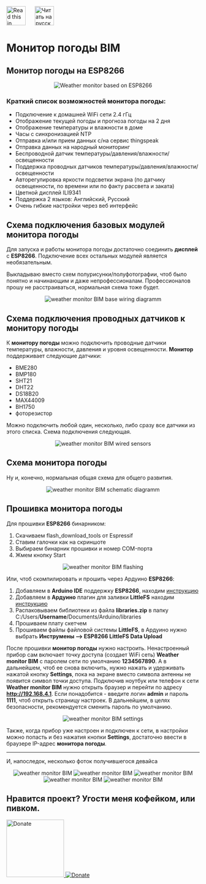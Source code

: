 <a href="README.md"><img src="img/en.png" alt="Read this in english" width="50" style="margin-right:20px"></a>
<a href="README_RU.md"><img src="img/ru.png" alt="Читать на русском" width="50"></a> 

# Монитор погоды BIM
## Монитор погоды на ESP8266

<p align="center"><img src="img/main_RU.png" alt="Weather monitor based on ESP8266"></p> 

### Краткий список возможностей монитора погоды:

* Подключение к домашней WiFi сети 2.4 гГц
* Отображение текущей погоды и прогноза погоды на 2 дня
* Отображение температуры и влажности в доме
* Часы с синхронизацией NTP
* Отправка и/или прием данных с/на сервис thingspeak
* Отправка данных на народный мониторинг
* Беспроводной датчик температуры/давления/влажности/освещенности
* Поддержка проводных датчиков температуры/давления/влажности/освещенности
* Авторегулировка яркости подсветки экрана (по датчику освещенности, по времени или по факту рассвета и заката)
* Цветной дисплей ILI9341
* Поддержка 2 языков: Английский, Русский
* Очень гибкие настройки через веб интерфейс

## Схема подключения базовых модулей монитора погоды
Для запуска и работы монитора погоды достаточно соединить **дисплей** с **ESP8266**. Подключение всех остальных модулей является необязательным. 

Выкладываю вместо схем полурисунки/полуфотографии, чтоб было понятно и начинающим и даже непрофессионалам. Профессионалов прошу не расстраиваться, нормальная схема тоже будет.

<p align="center"><img src="img/base.png" alt="weather monitor BIM base wiring diagramm"></p>

## Схема подключения проводных датчиков к монитору погоды
К **монитору погоды** можно подключить проводные датчики температуры, влажности, давления и уровня освещенности. **Монитор** поддерживает следующие датчики: 
* BME280
* BMP180
* SHT21
* DHT22
* DS18B20
* MAX44009
* BH1750
* фоторезистор

Можно подключить любой один, несколько, либо сразу все датчики из этого списка. Схема подключения следующая.

<p align="center"><img src="img/sensors.png" alt="weather monitor BIM wired sensors"></p>

## Схема монитора погоды

Ну и, конечно, нормальная общая схема для общего развития.

<p align="center"><img src="Schematic_Diagramm/BIM.png" alt="weather monitor BIM schematic diagramm"></p>

## Прошивка монитора погоды

Для прошивки **ESP8266** бинарником:
1. Скачиваем flash_download_tools от Espressif
2. Ставим галочки как на скриншоте
3. Выбираем бинарник прошивки и номер COM-порта
4. Жмем кнопку Start

<p align="center"><img src="img/flash_download_tools_v3.6.8.png" alt="weather monitor BIM flashing"></p>

Или, чтоб скомпилировать и прошить через Ардуино **ESP8266**: 
1. Добавляем в **Arduino IDE** поддержку **ESP8266**, находим [инструкцию](https://www.google.ru/search?q=arduino+esp8266+%D1%83%D1%81%D1%82%D0%B0%D0%BD%D0%BE%D0%B2%D0%BA%D0%B0&newwindow=1&sca_esv=556551428&bih=739&biw=1536&hl=ru&ei=lhHZZLeeKK7_7_UPkau0wAs&oq=arduino+esp8266+%D1%83%D1%81%D1%82&gs_lp=Egxnd3Mtd2l6LXNlcnAiFmFyZHVpbm8gZXNwODI2NiDRg9GB0YIqAggAMgUQABiABEjaIFD3AViBFnABeAGQAQCYAWagAdwCqgEDMy4xuAEDyAEA-AEBwgIKEAAYRxjWBBiwA8ICChAAGIoFGLADGEPiAwQYACBBiAYBkAYK&sclient=gws-wiz-serp)
2. Добавляем в **Ардуино** плагин для заливки **LittleFS** находим [инструкцию](https://www.google.ru/search?q=arduino+esp8266+littlefs+%D0%BF%D0%BB%D0%B0%D0%B3%D0%B8%D0%BD&newwindow=1&sca_esv=556551428&bih=739&biw=1536&hl=ru&ei=ohHZZOGaGZqW9u8PlO-8GA&oq=arduino+esp8266+littlefs+%D0%BF%D0%BB%D0%B0&gs_lp=Egxnd3Mtd2l6LXNlcnAiH2FyZHVpbm8gZXNwODI2NiBsaXR0bGVmcyDQv9C70LAqAggBMgUQIRigATIFECEYoAEyBRAhGKABMgUQIRigATIFECEYoAFIlm1QjAhY_2FwA3gBkAEAmAGLAaABlxCqAQQxOS40uAEDyAEA-AEBwgIKEAAYRxjWBBiwA8ICBRAAGIAEwgIGEAAYFhge4gMEGAAgQYgGAZAGCA&sclient=gws-wiz-serp)
3. Распаковываем библиотеки из файла **libraries.zip** в папку C:/Users/**Username**/Documents/Arduino/libraries
4. Прошиваем плату скетчем
5. Прошиваем файлы файловой системы **LittleFS**, в Ардуино нужно выбрать **Инструмены --> ESP8266 LittleFS Data Upload**

После прошивки **монитор погоды** нужно настроить. Ненастроенный прибор сам включает точку доступа (создает WiFi сеть) **Weather monitor BIM** с паролем сети по умолчанию **1234567890**. А в дальнейшем, чтоб ее снова включить, нужно нажать и удерживать нажатой кнопку **Settings**, пока на экране вместо символа антенны не появится символ точки доступа. Подключив ноутбук или телефон к сети **Weather monitor BIM** нужно открыть браузер и перейти по адресу **http://192.168.4.1**. Если понадобится - введите логин **admin** и пароль **1111**, чтоб открыть страницу настроек. В дальнейшем, в целях безопасности, рекомендуется сменить пароль по умолчанию.

<p align="center"><img src="img/sett_RU.png" alt="weather monitor BIM settings"></p>

Также, когда прибор уже настроен и подключен к сети, в настройки можно попасть и без нажатия кнопки **Settings**, достаточно ввести в браузере IP-адрес **монитора погоды**.

<hr>

И, напоследок, несколько фоток получившегося девайса

<p align="center">
    <img src="img/1.jpg" alt="weather monitor BIM">
    <img src="img/2.jpg" alt="weather monitor BIM">
    <img src="img/3.jpg" alt="weather monitor BIM">
    <img src="img/4.jpg" alt="weather monitor BIM">
    <img src="img/5ru.jpg" alt="weather monitor BIM">
</p>

## Нравится проект? Угости меня кофейком, или пивком.

<a href="https://www.buymeacoffee.com/himikat123Q">
    <img src="https://cdn.buymeacoffee.com/buttons/v2/default-yellow.png" alt="Donate" width="150">
</a>

<a href="https://www.paypal.com/donate/?hosted_button_id=R4QDCRKTC9QA6">
    <img src="https://img.shields.io/badge/Donate-PayPal-green.svg" alt="Donate">
</a>